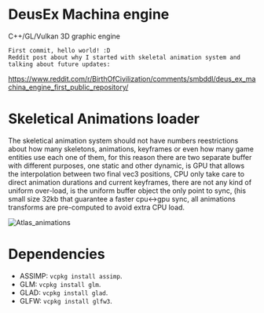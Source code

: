 # DeusEx Machina engine
C++/GL/Vulkan 3D graphic engine
```
First commit, hello world! :D
Reddit post about why I started with skeletal animation system and talking about future updates: 
```
https://www.reddit.com/r/BirthOfCivilization/comments/smbddl/deus_ex_machina_engine_first_public_repository/


# Skeletical Animations loader
The skeletical animation system should not have numbers reestrictions about how many skeletons, animations, keyframes or even how many game entities use each one of them, for this reason there are two separate buffer with different purposes, one static and other dynamic, is GPU that allows the interpolation between two final vec3 positions, CPU only take care to direct animation durations and current keyframes, there are not any kind of uniform over-load, is the uniform buffer object the only point to sync, (his small size 32kb that guarantee a faster cpu<->gpu sync, all animations transforms are pre-computed to avoid extra CPU load.

![Atlas_animations](https://user-images.githubusercontent.com/5490676/152707323-daf85571-5b85-4b25-a434-c0bee2b82e67.jpg)



# Dependencies

- ASSIMP: `vcpkg install assimp`.
- GLM: `vcpkg install glm`.
- GLAD: `vcpkg install glad`.
- GLFW: `vcpkg install glfw3`.


